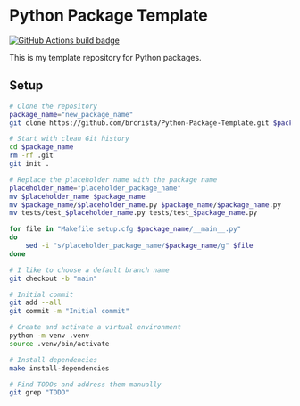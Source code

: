 # Python Package Template


[![GitHub Actions build badge](https://github.com/brcrista/Python-Package-Template/workflows/CI/badge.svg)](https://github.com/brcrista/Python-Package-Template/actions?query=workflow%3ACI)

This is my template repository for Python packages.

## Setup

```bash
# Clone the repository
package_name="new_package_name"
git clone https://github.com/brcrista/Python-Package-Template.git $package_name

# Start with clean Git history
cd $package_name
rm -rf .git
git init .

# Replace the placeholder name with the package name
placeholder_name="placeholder_package_name"
mv $placeholder_name $package_name
mv $package_name/$placeholder_name.py $package_name/$package_name.py
mv tests/test_$placeholder_name.py tests/test_$package_name.py

for file in "Makefile setup.cfg $package_name/__main__.py"
do
    sed -i "s/placeholder_package_name/$package_name/g" $file
done

# I like to choose a default branch name
git checkout -b "main"

# Initial commit
git add --all
git commit -m "Initial commit"

# Create and activate a virtual environment
python -m venv .venv
source .venv/bin/activate

# Install dependencies
make install-dependencies

# Find TODOs and address them manually
git grep "TODO"
```
